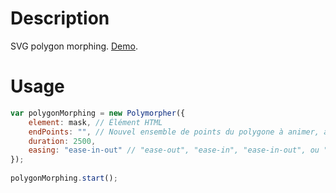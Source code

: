Description
==================
SVG polygon morphing.
[Demo](https://jsfiddle.net/jstze2vu/2/).


Usage
==================

```javascript
var polygonMorphing = new Polymorpher({
    element: mask, // Élément HTML
    endPoints: "", // Nouvel ensemble de points du polygone à animer, au format "x1,y1 x2,y2". Le nouvel ensemble doit contenir autant de points que dans le polygone initial.
    duration: 2500, 
    easing: "ease-in-out" // "ease-out", "ease-in", "ease-in-out", ou "linear"
});
	
polygonMorphing.start();
```